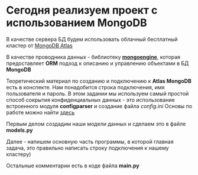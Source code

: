 # Сегодня реализуем проект с использованием MongoDB

В качестве сервера БД будем использовать облачный бесплатный кластер от [MongoDB Atlas](https://account.mongodb.com/account/login)

В качестве проводника данных - библиотеку **[mongoengine](https://mongoengine-odm.readthedocs.io/tutorial.html)**, которая предоставляет **ORM** подход к описанию и управлению объектами в БД **MongoDB**

Теоретический материал по созданию и подключению к **Atlas MongoDB** есть в конспекте. Нам понадобится строка подключения, имя пользователя и пароль. В этом задании мы используем самый простой способ сокрытия конфиденциальных данных - это использование встроенного модуля **configparser** и создание файла *config.ini* Основы по работе можно найти [здесь](https://docs.python.org/3/library/configparser.html)

Первым делом создадим наши модели данных и сделаем это в файле **models.py** 

Далее - напишем основную часть программы, в которой главная задача, это правильно написать строку подключения к нашему кластеру)

Остальные комментарии есть в коде файла **main.py**


